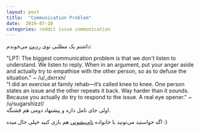 ```yaml
---
layout: post
title:  "Communication Problem"
date:  2019-07-18
categories: reddit issue communication
---
```


داشتم یک مطلبی توی [ردیت](https://www.reddit.com/r/LifeProTips/comments/cer80o/lpt_the_biggest_communication_problem_is_that_we/) می‌خوندم:

<div style="direction:ltr;text-align:left;">
"LPT: The biggest communication problem is that we don't listen to understand. We listen to reply. When in an argument, put your anger aside and actually try to empathise with the other person, so as to defuse the situation." 
~ /u/_dxrrxn/
</div>

<div style="direction:ltr;text-align:left;">
"I did an exercise at family rehab—it’s called knee to knee. One person states an issue and the other repeats it back. Way harder than it sounds. Because you actually do try to respond to the issue. A real eye opener."
~ /u/sugarshizzl/
</div>
اولی جای تامل داره و پیشنهاد دومی هم قشنگه.

اگه خواستید می‌تونید با خانواده [نام‌پیشونی](https://www.bead.game/games/party-games/the-forehead-detective) هم بازی کنید خیلی حال میده :)

